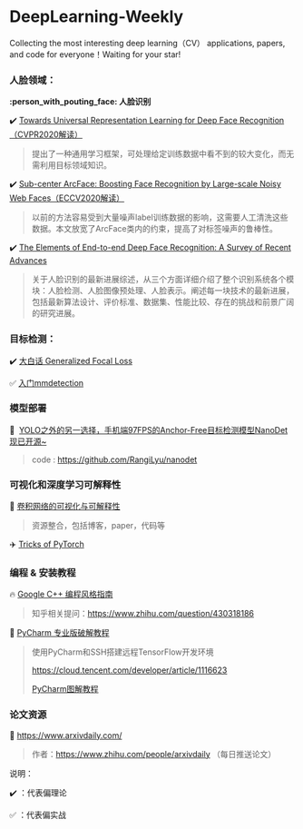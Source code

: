 # DeepLearning-Weekly
Collecting the most interesting deep learning（CV） applications, papers, and code for everyone！Waiting for your star!

### 人脸领域：

**:person_with_pouting_face:  人脸识别**

:heavy_check_mark:  [Towards Universal Representation Learning for Deep Face Recognition（CVPR2020解读）](https://blog.csdn.net/XBB102910/article/details/109428657)

> 提出了一种通用学习框架，可处理给定训练数据中看不到的较大变化，而无需利用目标领域知识。

:heavy_check_mark: [Sub-center ArcFace: Boosting Face Recognition by Large-scale Noisy Web Faces（ECCV2020解读）](https://blog.csdn.net/XBB102910/article/details/109400771)

> 以前的方法容易受到大量噪声label训练数据的影响，这需要人工清洗这些数据。本文放宽了ArcFace类内的约束，提高了对标签噪声的鲁棒性。

:heavy_check_mark: [The Elements of End-to-end Deep Face Recognition: A Survey of Recent Advances](https://blog.csdn.net/XBB102910/article/details/109279782)

> 关于人脸识别的最新进展综述，从三个方面详细介绍了整个识别系统各个模块：人脸检测、人脸图像预处理、人脸表示。阐述每一块技术的最新进展，包括最新算法设计、评价标准、数据集、性能比较、存在的挑战和前景广阔的研究进展。



### 目标检测：



:heavy_check_mark: [大白话 Generalized Focal Loss](https://zhuanlan.zhihu.com/p/147691786)



:white_check_mark: [入门mmdetection](https://zhuanlan.zhihu.com/p/82503146)



### 模型部署

:car: ​ [YOLO之外的另一选择，手机端97FPS的Anchor-Free目标检测模型NanoDet现已开源~](https://zhuanlan.zhihu.com/p/306530300)

> code : https://github.com/RangiLyu/nanodet



### 可视化和深度学习可解释性

:train2: [卷积网络的可视化与可解释性](https://zhuanlan.zhihu.com/p/36474488)

> 资源整合，包括博客，paper，代码等

:airplane: [Tricks of PyTorch](https://github.com/lartpang/PyTorchTricks#pytorch%E6%8F%90%E9%80%9F)



### 编程 & 安装教程

:fire: [Google C++ 编程风格指南](http://staff.ustc.edu.cn/~tongwh/CG_2019/materials/Google%20C++%20Style%20Guide.pdf)

> 知乎相关提问：https://www.zhihu.com/question/430318186

:dragon_face: [PyCharm 专业版破解教程](https://mp.weixin.qq.com/s?__biz=MzU4NTY4Mzg1Mw==&mid=2247499891&idx=2&sn=9d13e38140e77a4645ca5b1d868791a1&chksm=fd844691caf3cf87ac7b31d4d40f546b4036db660de8de25fa16e7d445f294c9b33953d7434b&scene=27#wechat_redirect)

> 使用PyCharm和SSH搭建远程TensorFlow开发环境
>
> https://cloud.tencent.com/developer/article/1116623
>
> [PyCharm图解教程](https://mp.weixin.qq.com/s?__biz=MzA3MzI4MjgzMw==&mid=2650769640&idx=1&sn=78082aaa6288496763050ca447edd25f&chksm=871a4c96b06dc58011dcb6b49318ff5b53f8b3ddcbc7b02b04f8552686b7ac98ae0c59e49303&scene=21#wechat_redirect)

### 论文资源

:blue_heart:  https://www.arxivdaily.com/

> 作者：https://www.zhihu.com/people/arxivdaily （每日推送论文）



说明：

:heavy_check_mark: ：代表偏理论

:white_check_mark: ：代表偏实战